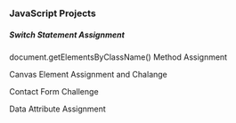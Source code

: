 <h3>JavaScript Projects</h3>
<h5>Switch Statement Assignment</h5>
<p>document.getElementsByClassName() Method Assignment</p>
<p>Canvas Element Assignment and Chalange</p>
<p>Contact Form Challenge</p>
<p>Data Attribute Assignment</p>
<p></p>
<p></p>
<p></p>
<p></p>
